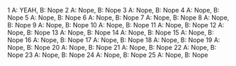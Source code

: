 1 A: YEAH, B: Nope
2 A: Nope, B: Nope
3 A: Nope, B: Nope
4 A: Nope, B: Nope
5 A: Nope, B: Nope
6 A: Nope, B: Nope
7 A: Nope, B: Nope
8 A: Nope, B: Nope
9 A: Nope, B: Nope
10 A: Nope, B: Nope
11 A: Nope, B: Nope
12 A: Nope, B: Nope
13 A: Nope, B: Nope
14 A: Nope, B: Nope
15 A: Nope, B: Nope
16 A: Nope, B: Nope
17 A: Nope, B: Nope
18 A: Nope, B: Nope
19 A: Nope, B: Nope
20 A: Nope, B: Nope
21 A: Nope, B: Nope
22 A: Nope, B: Nope
23 A: Nope, B: Nope
24 A: Nope, B: Nope
25 A: Nope, B: Nope
